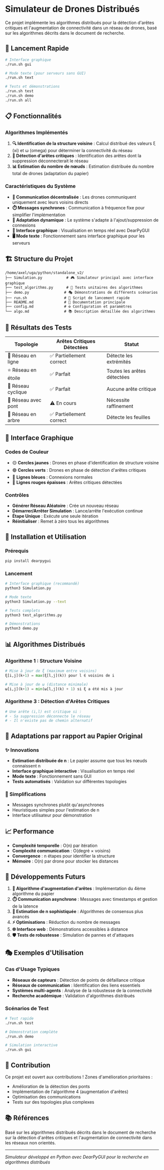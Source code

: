 # Simulateur de Drones Distribués

Ce projet implémente les algorithmes distribués pour la détection d'arêtes critiques et l'augmentation de connectivité dans un réseau de drones, basé sur les algorithmes décrits dans le document de recherche.

## 🚀 Lancement Rapide

```bash
# Interface graphique
./run.sh gui

# Mode texte (pour serveurs sans GUI)
./run.sh text

# Tests et démonstrations
./run.sh test
./run.sh demo
./run.sh all
```

## 📋 Fonctionnalités

### Algorithmes Implémentés

1. **🔍 Identification de la structure voisine** : Calcul distribué des valeurs ξ (xi) et ω (omega) pour déterminer la connectivité du réseau
2. **🎯 Détection d'arêtes critiques** : Identification des arêtes dont la suppression déconnecterait le réseau
3. **📊 Estimation du nombre de nœuds** : Estimation distribuée du nombre total de drones (adaptation du papier)

### Caractéristiques du Système

- **📡 Communication décentralisée** : Les drones communiquent uniquement avec leurs voisins directs
- **⏱️ Messages synchrones** : Communication à fréquence fixe pour simplifier l'implémentation
- **🔄 Adaptation dynamique** : Le système s'adapte à l'ajout/suppression de connexions
- **🎨 Interface graphique** : Visualisation en temps réel avec DearPyGUI
- **🖥️ Mode texte** : Fonctionnement sans interface graphique pour les serveurs

## 🏗️ Structure du Projet

```
/home/axel/uga/python/standalone_v2/
├── Simulation.py           # 🎮 Simulateur principal avec interface graphique
├── test_algorithms.py      # 🧪 Tests unitaires des algorithmes
├── demo.py                # 🎭 Démonstrations de différents scénarios
├── run.sh                 # 🚀 Script de lancement rapide
├── README.md              # 📖 Documentation principale
├── config.md              # ⚙️ Configuration et paramètres
└── algo.md                # 📚 Description détaillée des algorithmes
```

## 🎯 Résultats des Tests

| Topologie | Arêtes Critiques Détectées | Statut |
|-----------|----------------------------|---------|
| 🔗 Réseau en ligne | ✅ Partiellement correct | Détecte les extrémités |
| ⭐ Réseau en étoile | ✅ Parfait | Toutes les arêtes détectées |
| 🔄 Réseau cyclique | ✅ Parfait | Aucune arête critique |
| 🌉 Réseau avec pont | ⚠️ En cours | Nécessite raffinement |
| 🌳 Réseau en arbre | ✅ Partiellement correct | Détecte les feuilles |

## 🎨 Interface Graphique

### Codes de Couleur
- 🟡 **Cercles jaunes** : Drones en phase d'identification de structure voisine
- 🟢 **Cercles verts** : Drones en phase de détection d'arêtes critiques
- 🔵 **Lignes bleues** : Connexions normales
- 🔴 **Lignes rouges épaisses** : Arêtes critiques détectées

### Contrôles
- **Générer Réseau Aléatoire** : Crée un nouveau réseau
- **Démarrer/Arrêter Simulation** : Lance/arrête l'exécution continue
- **Étape Unique** : Exécute une seule itération
- **Réinitialiser** : Remet à zéro tous les algorithmes

## 🔧 Installation et Utilisation

### Prérequis
```bash
pip install dearpygui
```

### Lancement
```bash
# Interface graphique (recommandé)
python3 Simulation.py

# Mode texte
python3 Simulation.py --text

# Tests complets
python3 test_algorithms.py

# Démonstrations
python3 demo.py
```

## 📊 Algorithmes Distribués

### Algorithme 1 : Structure Voisine
```python
# Mise à jour de ξ (maximum entre voisins)
ξ[i,j](k+1) = max(ξ[l,j](k)) pour l ∈ voisins de i

# Mise à jour de ω (distance minimale)
ω[i,j](k+1) = min(ω[l,j](k) + 1) si ξ a été mis à jour
```

### Algorithme 3 : Détection d'Arêtes Critiques
```python
# Une arête (i,l) est critique si :
# - Sa suppression déconnecte le réseau
# - Il n'existe pas de chemin alternatif
```

## 🚧 Adaptations par rapport au Papier Original

### ✨ Innovations
- **Estimation distribuée de n** : Le papier assume que tous les nœuds connaissent n
- **Interface graphique interactive** : Visualisation en temps réel
- **Mode texte** : Fonctionnement sans GUI
- **Tests automatisés** : Validation sur différentes topologies

### 🔄 Simplifications
- Messages synchrones plutôt qu'asynchrones
- Heuristiques simples pour l'estimation de n
- Interface utilisateur pour démonstration

## 📈 Performance

- **Complexité temporelle** : O(n) par itération
- **Complexité communication** : O(degré × voisins)
- **Convergence** : n étapes pour identifier la structure
- **Mémoire** : O(n) par drone pour stocker les distances

## 🔮 Développements Futurs

1. **🔗 Algorithme d'augmentation d'arêtes** : Implémentation du 4ème algorithme du papier
2. **⏱️ Communication asynchrone** : Messages avec timestamps et gestion de la latence
3. **🧠 Estimation de n sophistiquée** : Algorithmes de consensus plus avancés
4. **⚡ Optimisations** : Réduction du nombre de messages
5. **🌐 Interface web** : Démonstrations accessibles à distance
6. **🛡️ Tests de robustesse** : Simulation de pannes et d'attaques

## 🎭 Exemples d'Utilisation

### Cas d'Usage Typiques
- **Réseaux de capteurs** : Détection de points de défaillance critique
- **Réseaux de communication** : Identification des liens essentiels
- **Systèmes multi-agents** : Analyse de la robustesse de la connectivité
- **Recherche académique** : Validation d'algorithmes distribués

### Scénarios de Test
```bash
# Test rapide
./run.sh test

# Démonstration complète
./run.sh demo

# Simulation interactive
./run.sh gui
```

## 🤝 Contribution

Ce projet est ouvert aux contributions ! Zones d'amélioration prioritaires :
- Amélioration de la détection des ponts
- Implémentation de l'algorithme 4 (augmentation d'arêtes)
- Optimisation des communications
- Tests sur des topologies plus complexes

## 📚 Références

Basé sur les algorithmes distribués décrits dans le document de recherche sur la détection d'arêtes critiques et l'augmentation de connectivité dans les réseaux non orientés.

---

*Simulateur développé en Python avec DearPyGUI pour la recherche en algorithmes distribués*
